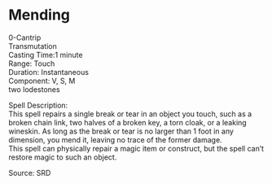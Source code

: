 # Mending
0-Cantrip<br>
Transmutation<br>
Casting Time:1 minute<br>
Range: Touch<br>
Duration: Instantaneous<br>
Component: V, S, M<br>
two lodestones

Spell Description:<br>
This spell repairs a single break or tear in an object you touch, such as a broken chain link, two halves of a broken key, a torn cloak, or a leaking wineskin. As long as the break or tear is no larger than 1 foot in any dimension, you mend it, leaving no trace of the former damage.<br>This spell can physically repair a magic item or construct, but the spell can’t restore magic to such an object.

Source: SRD